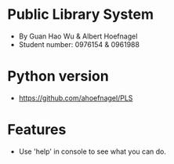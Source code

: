 # Public Library System
* By Guan Hao Wu & Albert Hoefnagel
* Student number: 0976154 & 0961988

# Python version
* https://github.com/ahoefnagel/PLS

# Features
* Use 'help' in console to see what you can do.
